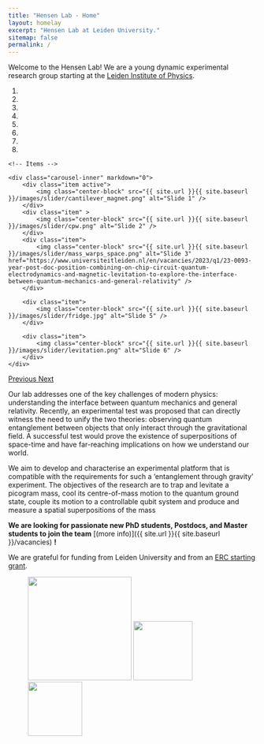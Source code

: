 ```yaml
---
title: "Hensen Lab - Home"
layout: homelay
excerpt: "Hensen Lab at Leiden University."
sitemap: false
permalink: /
---
```


Welcome to the Hensen Lab! We are a young dynamic experimental research group starting at the [Leiden Institute of Physics](http://www.physics.leidenuniv.nl). 

<!--<img class="img-responsive center-block" src="{{ site.url }}{{ site.baseurl }}/images/slider/mass_warps_space.png" alt="" />-->

<div markdown="0" id="carousel" class="carousel slide" data-ride="carousel" data-interval="4000" data-pause="hover" >
    <!-- Menu -->
    <ol class="carousel-indicators">
        <li data-target="#carousel" data-slide-to="0" class="active"></li>
        <li data-target="#carousel" data-slide-to="1"></li>
        <li data-target="#carousel" data-slide-to="2"></li>
        <li data-target="#carousel" data-slide-to="3"></li>
        <li data-target="#carousel" data-slide-to="4"></li>
        <li data-target="#carousel" data-slide-to="5"></li>
        <li data-target="#carousel" data-slide-to="6"></li>
        <li data-target="#carousel" data-slide-to="7"></li>
    </ol>

    <!-- Items -->
    
    <div class="carousel-inner" markdown="0">
        <div class="item active">
            <img class="center-block" src="{{ site.url }}{{ site.baseurl }}/images/slider/cantilever_magnet.png" alt="Slide 1" />
        </div>
        <div class="item" >
            <img class="center-block" src="{{ site.url }}{{ site.baseurl }}/images/slider/cpw.png" alt="Slide 2" />
        </div>
        <div class="item">
            <img class="center-block" src="{{ site.url }}{{ site.baseurl }}/images/slider/mass_warps_space.png" alt="Slide 3" href="https://www.universiteitleiden.nl/en/vacancies/2023/q1/23-0093-year-post-doc-position-combining-on-chip-circuit-quantum-electrodynamics-and-magnetic-levitation-to-explore-the-interface-between-quantum-mechanics-and-general-relativity" />
        </div>
<!--         <div class="item">
            <img src="{{ site.url }}{{ site.baseurl }}/images/slider/nanogolf.png" alt="Slide 4" />
        </div> -->
        <div class="item">
            <img class="center-block" src="{{ site.url }}{{ site.baseurl }}/images/slider/fridge.jpg" alt="Slide 5" />
        </div>       

        <div class="item">
            <img class="center-block" src="{{ site.url }}{{ site.baseurl }}/images/slider/levitation.png" alt="Slide 6" />
        </div>
    </div>
  <a class="left carousel-control" href="#carousel" role="button" data-slide="prev">
    <span class="glyphicon glyphicon-chevron-left" aria-hidden="true"></span>
    <span class="sr-only">Previous</span>
  </a>
  <a class="right carousel-control" href="#carousel" role="button" data-slide="next">
    <span class="glyphicon glyphicon-chevron-right" aria-hidden="true"></span>
    <span class="sr-only">Next</span>
  </a>
</div>


Our lab addresses one of the key challenges of modern physics: understanding the interface between quantum mechanics and general relativity. Recently, an experimental test was proposed that can directly witness the need to unify the two theories: observing quantum entanglement between objects that only interact through the gravitational field. A successful test would prove the existence of superpositions of space-time and have far-reaching implications on how we understand our world. 

We aim to develop and characterise an experimental platform that is compatible with the requirements for such a ‘entanglement through gravity’ experiment. The objectives of the research are to trap and levitate a picogram mass, cool its centre-of-mass motion to the quantum ground state, couple its motion to a controllable qubit system and produce and measure a spatial superpositions of the mass

 **We are looking for passionate new PhD students, Postdocs, and Master students to join the team** [(more info)]({{ site.url }}{{ site.baseurl }}/vacancies) **!**

We are grateful for funding from Leiden University and from an [ERC starting grant](https://erc.europa.eu/funding/starting-grants).

<figure class="fourth">
  <img src="{{ site.url }}{{ site.baseurl }}/images/logopic/Logo_Leiden.jpg" style="width: 210px">
  <img src="{{ site.url }}{{ site.baseurl }}/images/logopic/Logo_NWO.jpg" style="width: 120px">
  <img src="{{ site.url }}{{ site.baseurl }}/images/logopic/Logo_ERC.jpg" style="width: 110px">
</figure>
